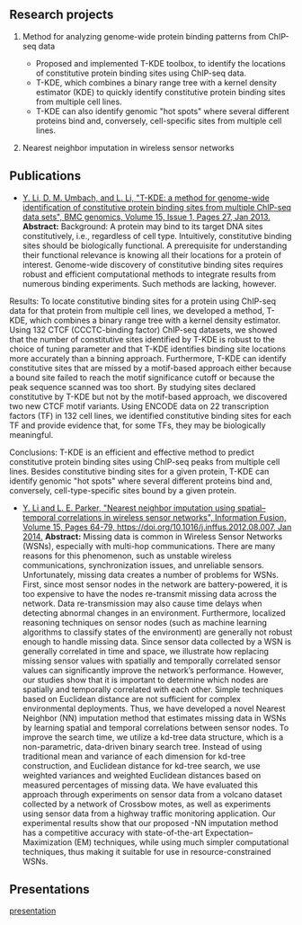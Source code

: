 


## Research projects
1. Method for analyzing genome-wide protein binding patterns from ChIP-seq data
    * Proposed and implemented T-KDE toolbox, to identify the locations of constitutive protein binding sites using ChIP-seq data.
    * T-KDE, which combines a binary range tree with a kernel density estimator (KDE) to quickly identify constitutive protein binding sites from multiple cell lines. 
    * T-KDE can also identify genomic "hot spots" where several different proteins bind and, conversely, cell-specific sites from multiple cell lines. 

2. Nearest neighbor imputation in wireless sensor networks


## Publications
* [Y. Li,  D. M. Umbach, and L. Li, "T-KDE: a method for genome-wide identification of constitutive protein binding sites from multiple ChIP-seq data sets", BMC genomics, Volume 15, Issue 1, Pages 27, Jan 2013.](https://bmcgenomics.biomedcentral.com/articles/10.1186/1471-2164-15-27)
**Abstract:**
Background: A protein may bind to its target DNA sites constitutively, i.e., regardless of cell type. Intuitively, constitutive binding sites should be biologically functional. A prerequisite for understanding their functional relevance is knowing all their locations for a protein of interest. Genome-wide discovery of constitutive binding sites requires robust and efficient computational methods to integrate results from numerous binding experiments. Such methods are lacking, however.

Results: To locate constitutive binding sites for a protein using ChIP-seq data for that protein from multiple cell lines, we developed a method, T-KDE, which combines a binary range tree with a kernel density estimator. Using 132 CTCF (CCCTC-binding factor) ChIP-seq datasets, we showed that the number of constitutive sites identified by T-KDE is robust to the choice of tuning parameter and that T-KDE identifies binding site locations more accurately than a binning approach. Furthermore, T-KDE can identify constitutive sites that are missed by a motif-based approach either because a bound site failed to reach the motif significance cutoff or because the peak sequence scanned was too short. By studying sites declared constitutive by T-KDE but not by the motif-based approach, we discovered two new CTCF motif variants. Using ENCODE data on 22 transcription factors (TF) in 132 cell lines, we identified constitutive binding sites for each TF and provide evidence that, for some TFs, they may be biologically meaningful.

Conclusions: T-KDE is an efficient and effective method to predict constitutive protein binding sites using ChIP-seq peaks from multiple cell lines. Besides constitutive binding sites for a given protein, T-KDE can identify genomic "hot spots" where several different proteins bind and, conversely, cell-type-specific sites bound by a given protein.



* [Y. Li and L. E. Parker, "Nearest neighbor imputation using spatial–temporal correlations in wireless sensor networks", Information Fusion, Volume 15, Pages 64-79, https://doi.org/10.1016/j.inffus.2012.08.007, Jan 2014.](https://www.sciencedirect.com/science/article/pii/S1566253512000711)
**Abstract:**
Missing data is common in Wireless Sensor Networks (WSNs), especially with multi-hop communications. There are many reasons for this phenomenon, such as unstable wireless communications, synchronization issues, and unreliable sensors. Unfortunately, missing data creates a number of problems for WSNs. First, since most sensor nodes in the network are battery-powered, it is too expensive to have the nodes re-transmit missing data across the network. Data re-transmission may also cause time delays when detecting abnormal changes in an environment. Furthermore, localized reasoning techniques on sensor nodes (such as machine learning algorithms to classify states of the environment) are generally not robust enough to handle missing data. Since sensor data collected by a WSN is generally correlated in time and space, we illustrate how replacing missing sensor values with spatially and temporally correlated sensor values can significantly improve the network’s performance. However, our studies show that it is important to determine which nodes are spatially and temporally correlated with each other. Simple techniques based on Euclidean distance are not sufficient for complex environmental deployments. Thus, we have developed a novel Nearest Neighbor (NN) imputation method that estimates missing data in WSNs by learning spatial and temporal correlations between sensor nodes. To improve the search time, we utilize a kd-tree data structure, which is a non-parametric, data-driven binary search tree. Instead of using traditional mean and variance of each dimension for kd-tree construction, and Euclidean distance for kd-tree search, we use weighted variances and weighted Euclidean distances based on measured percentages of missing data. We have evaluated this approach through experiments on sensor data from a volcano dataset collected by a network of Crossbow motes, as well as experiments using sensor data from a highway traffic monitoring application. Our experimental results show that our proposed -NN imputation method has a competitive accuracy with state-of-the-art Expectation–Maximization (EM) techniques, while using much simpler computational techniques, thus making it suitable for use in resource-constrained WSNs.

## Presentations

[presentation](../README.html)


